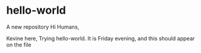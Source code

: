 # hello-world
A new repository
Hi Humans,

Kevine here, Trying hello-world.
It is Friday evening, and this should appear on the file
